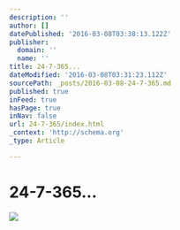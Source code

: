 ```yaml
---
description: ''
author: []
datePublished: '2016-03-08T03:38:13.122Z'
publisher:
  domain: ''
  name: ''
title: 24-7-365...
dateModified: '2016-03-08T03:31:23.112Z'
sourcePath: _posts/2016-03-08-24-7-365.md
published: true
inFeed: true
hasPage: true
inNav: false
url: 24-7-365/index.html
_context: 'http://schema.org'
_type: Article

---
```

# 24-7-365...
![](https://the-grid-user-content.s3-us-west-2.amazonaws.com/dc489bf0-fd81-461f-a098-4ccc6eddd932.png)